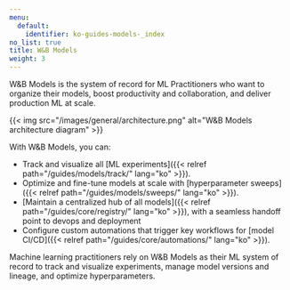 ```yaml
---
menu:
  default:
    identifier: ko-guides-models-_index
no_list: true
title: W&B Models
weight: 3
---
```


W&B Models is the system of record for ML Practitioners who want to organize their models, boost productivity and collaboration, and deliver production ML at scale. 

{{< img src="/images/general/architecture.png" alt="W&B Models architecture diagram" >}}

With W&B Models, you can: 

- Track and visualize all [ML experiments]({{< relref path="/guides/models/track/" lang="ko" >}}).
- Optimize and fine-tune models at scale with [hyperparameter sweeps]({{< relref path="/guides/models/sweeps/" lang="ko" >}}).
- [Maintain a centralized hub of all models]({{< relref path="/guides/core/registry/" lang="ko" >}}), with a seamless handoff point to devops and deployment
- Configure custom automations that trigger key workflows for [model CI/CD]({{< relref path="/guides/core/automations/" lang="ko" >}}).

Machine learning practitioners rely on W&B Models as their ML system of record to track and visualize experiments, manage model versions and lineage, and optimize hyperparameters.